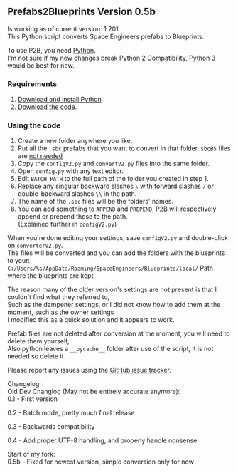 ## Prefabs2Blueprints Version 0.5b
Is working as of current version: 1.201  
This Python script converts Space Engineers prefabs to Blueprints.

To use P2B, you need [Python][0].  
I'm not sure if my new changes break Python 2 Compatibility, Python 3 would be best for now.

### Requirements
1. [Download and install Python][0]
2. [Download the code][1].

### Using the code
1. Create a new folder anywhere you like.
2. Put all the `.sbc` prefabs that you want to convert in that folder. `sbcB5` files are [not needed][2]
3. Copy the `configV2.py` and `convertV2.py` files into the same folder.
5. Open `config.py` with any text editor.
6. Edit `BATCH_PATH` to the full path of the folder you created in step 1.
7. Replace any singular backward slashes `\` with forward slashes `/` or double-backward slashes `\\` in the path.
8. The name of the `.sbc` files will be the folders' names.
9. You can add something to `APPEND` and `PREPEND`, P2B will respectively append or prepend those to the path.  
   (Explained further in `configV2.py`)

When you're done editing your settings, save `configV2.py` and double-click on `converterV2.py`.  
The files will be converted and you can add the folders with the blueprints to your:  
`C:/Users/%s/AppData/Roaming/SpaceEngineers/Blueprints/local/`
Path where the blueprints are kept

The reason many of the older version's settings are not present is that I couldn't find what they referred to,  
Such as the dampener settings, or I did not know how to add them at the moment, such as the owner settings  
I modified this as a quick solution and it appears to work.

Prefab files are not deleted after conversion at the moment, you will need to delete them yourself,  
Also python leaves a `__pycache__` folder after use of the script, it is not needed so delete it

Please report any issues using the [GitHub issue tracker][3].

Changelog:  
Old Dev Changlog (May not be entirely accurate anymore):  
0.1 - First version

0.2 - Batch mode, pretty much final release

0.3 - Backwards compatibility

0.4 - Add proper UTF-8 handling, and properly handle nonsense

Start of my fork:  
0.5b - Fixed for newest version, simple conversion only for now

[0]: https://www.python.org/downloads/
[1]: https://github.com/WarpZephyr/Prefabs2Blueprints/archive/master.zip
[2]: https://steamcommunity.com/app/244850/discussions/0/1636417554427487220/
[3]: https://github.com/WarpZephyr/Prefabs2Blueprints/issues
